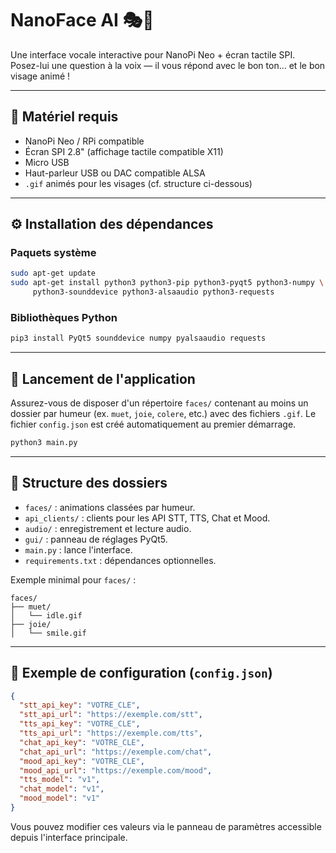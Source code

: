 # NanoFace AI 🎭🧠

Une interface vocale interactive pour NanoPi Neo + écran tactile SPI.
Posez-lui une question à la voix — il vous répond avec le bon ton… et le bon visage animé !

---

## 🔧 Matériel requis

- NanoPi Neo / RPi compatible
- Écran SPI 2.8" (affichage tactile compatible X11)
- Micro USB
- Haut-parleur USB ou DAC compatible ALSA
- `.gif` animés pour les visages (cf. structure ci-dessous)

---

## ⚙️ Installation des dépendances

### Paquets système

```bash
sudo apt-get update
sudo apt-get install python3 python3-pip python3-pyqt5 python3-numpy \
     python3-sounddevice python3-alsaaudio python3-requests
```

### Bibliothèques Python

```bash
pip3 install PyQt5 sounddevice numpy pyalsaaudio requests
```

---

## 🚀 Lancement de l'application

Assurez-vous de disposer d'un répertoire `faces/` contenant au moins un dossier
par humeur (ex. `muet`, `joie`, `colere`, etc.) avec des fichiers `.gif`.
Le fichier `config.json` est créé automatiquement au premier démarrage.

```bash
python3 main.py
```

---

## 📁 Structure des dossiers

- `faces/` : animations classées par humeur.
- `api_clients/` : clients pour les API STT, TTS, Chat et Mood.
- `audio/` : enregistrement et lecture audio.
- `gui/` : panneau de réglages PyQt5.
- `main.py` : lance l'interface.
- `requirements.txt` : dépendances optionnelles.

Exemple minimal pour `faces/` :

```
faces/
├── muet/
│   └── idle.gif
├── joie/
│   └── smile.gif
```

---

## 📝 Exemple de configuration (`config.json`)

```json
{
  "stt_api_key": "VOTRE_CLE",
  "stt_api_url": "https://exemple.com/stt",
  "tts_api_key": "VOTRE_CLE",
  "tts_api_url": "https://exemple.com/tts",
  "chat_api_key": "VOTRE_CLE",
  "chat_api_url": "https://exemple.com/chat",
  "mood_api_key": "VOTRE_CLE",
  "mood_api_url": "https://exemple.com/mood",
  "tts_model": "v1",
  "chat_model": "v1",
  "mood_model": "v1"
}
```

Vous pouvez modifier ces valeurs via le panneau de paramètres accessible depuis
l'interface principale.

